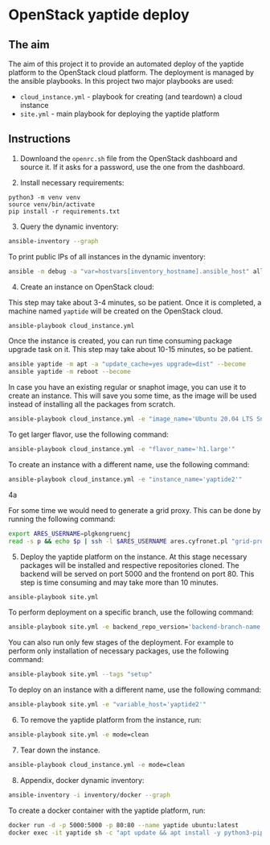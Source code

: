 # OpenStack yaptide deploy

## The aim

The aim of this project it to provide an automated deploy of the yaptide platform to the OpenStack cloud platform.
The deployment is managed by the ansible playbooks. In this project two major playbooks are used:
 - `cloud_instance.yml` - playbook for creating (and teardown) a cloud instance
 - `site.yml` - main playbook for deploying the yaptide platform

## Instructions

1. Downloand the `openrc.sh` file from the OpenStack dashboard and source it. If it asks for a password, use the one from the dashboard.

2. Install necessary requirements:

```
python3 -m venv venv
source venv/bin/activate
pip install -r requirements.txt
```

3. Query the dynamic inventory:

```bash
ansible-inventory --graph
```

To print public IPs of all instances in the dynamic inventory:

```bash
ansible -m debug -a "var=hostvars[inventory_hostname].ansible_host" all
```

4. Create an instance on OpenStack cloud:

This step may take about 3-4 minutes, so be patient. Once it is completed, a machine named `yaptide` will be created on the OpenStack cloud.

```bash
ansible-playbook cloud_instance.yml
```

Once the instance is created, you can run time consuming package upgrade task on it. This step may take about 10-15 minutes, so be patient.

```bash
ansible yaptide -m apt -a "update_cache=yes upgrade=dist" --become
ansible yaptide -m reboot --become
```

In case you have an existing regular or snaphot image, you can use it to create an instance.
This will save you some time, as the image will be used instead of installing all the packages from scratch.

```bash
ansible-playbook cloud_instance.yml -e "image_name='Ubuntu 20.04 LTS Snapshot 20221021'"
```

To get larger flavor, use the following command:

```bash
ansible-playbook cloud_instance.yml -e "flavor_name='h1.large'"
```

To create an instance with a different name, use the following command:

```bash
ansible-playbook cloud_instance.yml -e "instance_name='yaptide2'"
```

4a

For some time we would need to generate a grid proxy. This can be done by running the following command:

```bash
export ARES_USERNAME=plgkongruencj
read -s p && echo $p | ssh -l $ARES_USERNAME ares.cyfronet.pl "grid-proxy-init -q -pwstdin && cat /tmp/x509up_u\`id -u\`" > grid_proxy && unset p
```

5. Deploy the yaptide platform on the instance.
At this stage necessary packages will be installed and respective repositories cloned.
The backend will be served on port 5000 and the frontend on port 80.
This step is time consuming and may take more than 10 minutes.

```bash
ansible-playbook site.yml
```

To perform deployment on a specific branch, use the following command:

```bash
ansible-playbook site.yml -e backend_repo_version='backend-branch-name' -e frontend_repo_version='frontend-branch-name'
```

You can also run only few stages of the deployment. For example to perform only installation of necessary packages, use the following command:

```bash
ansible-playbook site.yml --tags "setup"
```

To deploy on an instance with a different name, use the following command:

```bash
ansible-playbook site.yml -e "variable_host='yaptide2'"
```

6. To remove the yaptide platform from the instance, run:

```bash
ansible-playbook site.yml -e mode=clean
```

7. Tear down the instance.

```bash
ansible-playbook cloud_instance.yml -e mode=clean
```

8. Appendix, docker dynamic inventory:

```bash
ansible-inventory -i inventory/docker --graph
```

To create a docker container with the yaptide platform, run:

```bash
docker run -d -p 5000:5000 -p 80:80 --name yaptide ubuntu:latest
docker exec -it yaptide sh -c "apt update && apt install -y python3-pip sudo"
```
